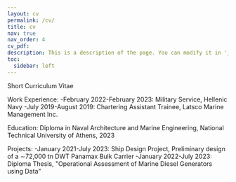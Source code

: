 ```yaml
---
layout: cv
permalink: /cv/
title: cv
nav: true
nav_order: 4
cv_pdf:
description: This is a description of the page. You can modify it in '_pages/cv.md'. You can also change or remove the top pdf download button.
toc:
  sidebar: left
---
```


Short Curriculum Vitae

Work Experience:
-February 2022-February 2023: Military Service, Hellenic Navy
-July 2019-August 2019: Chartering Assistant Trainee, Latsco Marine Management Inc.

Education:
Diploma in Naval Architecture and Marine Engineering, National Technical University of Athens, 2023

Projects:
-January 2021-July 2023: Ship Design Project, Preliminary design of a ∼72,000 tn DWT Panamax Bulk Carrier
-January 2022-July 2023: Diploma Thesis, "Operational Assessment of Marine Diesel Generators using Data"